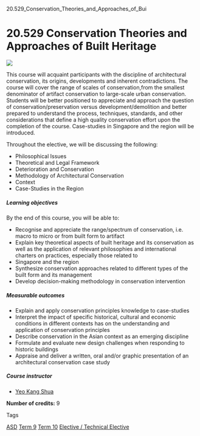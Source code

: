 20.529_Conservation_Theories_and_Approaches_of_Bui



20.529 Conservation Theories and Approaches of Built Heritage
=============================================================

![](https://www.sutd.edu.sg/wp-content/uploads/2024/12/featured-image-20305_7914401.jpeg)

This course will acquaint participants with the discipline of architectural conservation, its origins, developments and inherent contradictions. The course will cover the range of scales of conservation,from the smallest denominator of artifact conservation to large-scale urban conservation. Students will be better positioned to appreciate and approach the question of conservation/preservation versus development/demolition and better prepared to understand the process, techniques, standards, and other considerations that define a high quality conservation effort upon the completion of the course. Case-studies in Singapore and the region will be introduced.

Throughout the elective, we will be discussing the following:

* Philosophical Issues
* Theoretical and Legal Framework
* Deterioration and Conservation
* Methodology of Architectural Conservation
* Context
* Case-Studies in the Region

##### **Learning objectives**

By the end of this course, you will be able to:

* Recognise and appreciate the range/spectrum of conservation, i.e. macro to micro or from built form to artifact
* Explain key theoretical aspects of built heritage and its conservation as well as the application of relevant philosophies and international charters on practices, especially those related to
* Singapore and the region
* Synthesize conservation approaches related to different types of the built form and its management
* Develop decision-making methodology in conservation intervention

##### **Measurable outcomes**

* Explain and apply conservation principles knowledge to case-studies
* Interpret the impact of specific historical, cultural and economic conditions in different contexts has on the understanding and application of conservation principles
* Describe conservation in the Asian context as an emerging discipline
* Formulate and evaluate new design challenges when responding to historic buildings
* Appraise and deliver a written, oral and/or graphic presentation of an architectural conservation case study

##### **Course instructor**

* [Yeo Kang Shua](/profile/yeo-kang-shua/)

**Number of credits:** 9

Tags

[ASD](/education/undergraduate/courses/?pillar-cluster=1167)
[Term 9](/education/undergraduate/courses/?course-term=912)
[Term 10](/education/undergraduate/courses/?course-term=913)
[Elective / Technical Elective](/education/undergraduate/courses/?course-type=853)

